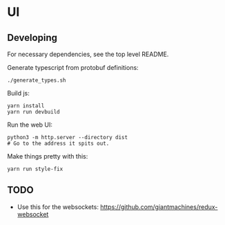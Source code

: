 # UI

## Developing
For necessary dependencies, see the top level README.

Generate typescript from protobuf definitions:
```
./generate_types.sh
```

Build js:
```
yarn install
yarn run devbuild
```
Run the web UI:
```
python3 -m http.server --directory dist
# Go to the address it spits out.
```

Make things pretty with this:
```
yarn run style-fix
```

## TODO
- Use this for the websockets: https://github.com/giantmachines/redux-websocket

